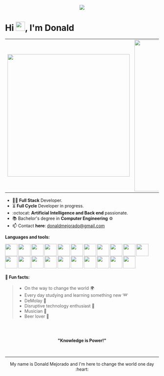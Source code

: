 <p align="center"> 
  <img src="https://res.cloudinary.com/dy7l1wk3y/image/upload/v1597554565/Component_3_tzyjtj.png" />
</p>

<h1 align="left">Hi <img src="https://raw.githubusercontent.com/kaueMarques/kaueMarques/master/hi.gif" width="30">, I'm Donald</h1>

<center>
  <table>
    <tr>
        <td>
          <img width="400px" align="center" 
               src="https://github-readme-stats.vercel.app/api/top-langs/?username=donaldmejorado&hide=html,php,blade,makefile,vhdl,c,qmake,css&langs_count=6&layout=compact&theme=dracula" />
      </td>
      <td>
          <img width="495px" align="center" src="https://github-readme-stats.vercel.app/api?username=donaldmejorado&show_icons=true&count_private=true&theme=dracula" />
      </td>
    </tr>   
  </table>
</center>

- :man_technologist: **Full Stack** Developer.
- :hourglass_flowing_sand: **Full Cycle** Developer in progress. 
- :octocat: **Artificial Intelligence and Back end** passionate.
- :books: Bachelor's degree in **Computer Engineering** ⚙
- 📫 Contact **here**: [donaldmejorado@gmail.com](mailto:donaldmejorado@gmail.com)

**Languages and tools:**

<img align="left" height="40" src="https://cdn.jsdelivr.net/gh/devicons/devicon/icons/react/react-original.svg">
<img align="left" height="40" src="https://cdn.jsdelivr.net/gh/devicons/devicon/icons/nextjs/nextjs-original.svg">
<img align="left" height="40" src="https://cdn.jsdelivr.net/gh/devicons/devicon/icons/redux/redux-original.svg">
<img align="left" height="40" src="https://cdn.jsdelivr.net/gh/devicons/devicon/icons/angularjs/angularjs-original.svg">
<img align="left" height="40" src="https://cdn.jsdelivr.net/gh/devicons/devicon/icons/nodejs/nodejs-original-wordmark.svg">
<img align="left" height="40" src="https://cdn.jsdelivr.net/gh/devicons/devicon/icons/express/express-original.svg">
<img align="left" height="40" src="https://cdn.jsdelivr.net/gh/devicons/devicon/icons/nestjs/nestjs-plain.svg">
<img align="left" height="40" src="https://cdn.jsdelivr.net/gh/devicons/devicon/icons/javascript/javascript-original.svg">
<img align="left" height="40" src="https://cdn.jsdelivr.net/gh/devicons/devicon/icons/typescript/typescript-original.svg">
<img align="left" height="40" src="https://cdn.jsdelivr.net/gh/devicons/devicon/icons/html5/html5-original.svg">
<img align="left" height="40" src="https://cdn.jsdelivr.net/gh/devicons/devicon/icons/css3/css3-original.svg">
<img align="left" height="40" src="https://cdn.jsdelivr.net/gh/devicons/devicon/icons/npm/npm-original-wordmark.svg">
<img align="left" height="40" src="https://cdn.jsdelivr.net/gh/devicons/devicon/icons/materialui/materialui-original.svg">
<img align="left" height="40" src="https://cdn.jsdelivr.net/gh/devicons/devicon/icons/tailwindcss/tailwindcss-original-wordmark.svg">
<img align="left" height="40" src="https://cdn.jsdelivr.net/gh/devicons/devicon/icons/bootstrap/bootstrap-plain.svg">
<img align="left" height="40" src="https://cdn.jsdelivr.net/gh/devicons/devicon/icons/graphql/graphql-plain.svg">
<img align="left" height="40" src="https://cdn.jsdelivr.net/gh/devicons/devicon/icons/docker/docker-original.svg">
<img align="left" height="40" src="https://cdn.jsdelivr.net/gh/devicons/devicon/icons/heroku/heroku-original.svg">
<img align="left" height="40" src="https://cdn.jsdelivr.net/gh/devicons/devicon/icons/digitalocean/digitalocean-original.svg">
<img align="left" height="40" src="https://cdn.jsdelivr.net/gh/devicons/devicon/icons/amazonwebservices/amazonwebservices-original.svg">
<img height="40" src="https://cdn.jsdelivr.net/gh/devicons/devicon/icons/webstorm/webstorm-original.svg">
</br>

#### :scroll: Fun facts: 
>  * On the way to change the world :earth_africa: 
>  * Every day studying and learning something new :loop:
>  * DeMolay :crown:
>  * Disruptive technology enthusiast :high_brightness: 
>  * Musician :saxophone:
>  * Beer lover 🍺

</br>
</br>
<p align="center"><strong>"Knowledge is Power!"</strong></p>  
</br>

  ---
  
<p align="center">  
  My name is Donald Mejorado and I'm here to change the world one day :heart:
</p>
